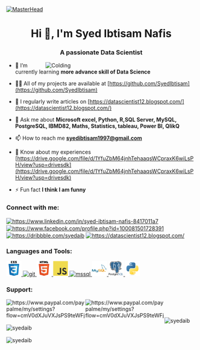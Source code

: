 [![MasterHead](https://media.giphy.com/media/26u4nJPf0JtQPdStq/giphy.gif)](https://www.linkedin.com/in/syed-ibtisam-nafis-8417011a7) 
<h1 align="center">Hi 👋, I'm Syed Ibtisam Nafis</h1>
<h3 align="center">A passionate Data Scientist</h3>
<img align="right" alt="Colding" width= "400" src="https://media.giphy.com/media/qgQUggAC3Pfv687qPC/giphy.gif"> 

- 🌱 I’m currently learning **more advance skill of Data Science**

- 👨‍💻 All of my projects are available at [https://github.com/SyedIbtisam](https://github.com/SyedIbtisam)

- 📝 I regularly write articles on [https://datascientist12.blogspot.com/](https://datascientist12.blogspot.com/)

- 💬 Ask me about **Microsoft excel, Python, R,SQL Server, MySQL, PostgreSQL, IBMD82, Maths, Statistics, tableau, Power BI, QlikQ**

- 📫 How to reach me **syedibtisam1997@gmail.com**

- 📄 Know about my experiences [https://drive.google.com/file/d/1YfuZbM64jnhTehaaqsWCpraxK6wiLsPH/view?usp=drivesdk](https://drive.google.com/file/d/1YfuZbM64jnhTehaaqsWCpraxK6wiLsPH/view?usp=drivesdk)

- ⚡ Fun fact **I think I am funny**

<h3 align="left">Connect with me:</h3>
<p align="left">
<a href="https://linkedin.com/in/https://www.linkedin.com/in/syed-ibtisam-nafis-8417011a7" target="blank"><img align="center" src="https://raw.githubusercontent.com/rahuldkjain/github-profile-readme-generator/master/src/images/icons/Social/linked-in-alt.svg" alt="https://www.linkedin.com/in/syed-ibtisam-nafis-8417011a7" height="30" width="40" /></a>
<a href="https://fb.com/https://www.facebook.com/profile.php?id=100081501728391" target="blank"><img align="center" src="https://raw.githubusercontent.com/rahuldkjain/github-profile-readme-generator/master/src/images/icons/Social/facebook.svg" alt="https://www.facebook.com/profile.php?id=100081501728391" height="30" width="40" /></a>
<a href="https://dribbble.com/https://dribbble.com/syedaib" target="blank"><img align="center" src="https://raw.githubusercontent.com/rahuldkjain/github-profile-readme-generator/master/src/images/icons/Social/dribbble.svg" alt="https://dribbble.com/syedaib" height="30" width="40" /></a>
<a href="/https://datascientist12.blogspot.com/" target="blank"><img align="center" src="https://raw.githubusercontent.com/rahuldkjain/github-profile-readme-generator/master/src/images/icons/Social/rss.svg" alt="https://datascientist12.blogspot.com/" height="30" width="40" /></a>
</p>

<h3 align="left">Languages and Tools:</h3>
<p align="left"> <a href="https://www.w3schools.com/css/" target="_blank" rel="noreferrer"> <img src="https://raw.githubusercontent.com/devicons/devicon/master/icons/css3/css3-original-wordmark.svg" alt="css3" width="40" height="40"/> </a> <a href="https://git-scm.com/" target="_blank" rel="noreferrer"> <img src="https://www.vectorlogo.zone/logos/git-scm/git-scm-icon.svg" alt="git" width="40" height="40"/> </a> <a href="https://www.w3.org/html/" target="_blank" rel="noreferrer"> <img src="https://raw.githubusercontent.com/devicons/devicon/master/icons/html5/html5-original-wordmark.svg" alt="html5" width="40" height="40"/> </a> <a href="https://developer.mozilla.org/en-US/docs/Web/JavaScript" target="_blank" rel="noreferrer"> <img src="https://raw.githubusercontent.com/devicons/devicon/master/icons/javascript/javascript-original.svg" alt="javascript" width="40" height="40"/> </a> <a href="https://www.microsoft.com/en-us/sql-server" target="_blank" rel="noreferrer"> <img src="https://www.svgrepo.com/show/303229/microsoft-sql-server-logo.svg" alt="mssql" width="40" height="40"/> </a> <a href="https://www.mysql.com/" target="_blank" rel="noreferrer"> <img src="https://raw.githubusercontent.com/devicons/devicon/master/icons/mysql/mysql-original-wordmark.svg" alt="mysql" width="40" height="40"/> </a> <a href="https://www.postgresql.org" target="_blank" rel="noreferrer"> <img src="https://raw.githubusercontent.com/devicons/devicon/master/icons/postgresql/postgresql-original-wordmark.svg" alt="postgresql" width="40" height="40"/> </a> <a href="https://www.python.org" target="_blank" rel="noreferrer"> <img src="https://raw.githubusercontent.com/devicons/devicon/master/icons/python/python-original.svg" alt="python" width="40" height="40"/> </a> </p>

<h3 align="left">Support:</h3>
<p><a href="https://www.paypal.com/paypalme/my/settings?flow=cmV0dXJuVXJsPS9teWFjY291bnQvdHJhbnNmZXIvaG9tZXBhZ2UvcmVxdWVzdCZjYW5jZWxVcmw9L215YWNjb3VudC90cmFuc2Zlci9ob21lcGFnZS9yZXF1ZXN0"> <img align="left" src="https://cdn.buymeacoffee.com/buttons/v2/default-yellow.png" height="50" width="210" alt="https://www.paypal.com/paypalme/my/settings?flow=cmV0dXJuVXJsPS9teWFjY291bnQvdHJhbnNmZXIvaG9tZXBhZ2UvcmVxdWVzdCZjYW5jZWxVcmw9L215YWNjb3VudC90cmFuc2Zlci9ob21lcGFnZS9yZXF1ZXN0" /></a><a href="https://www.paypal.com/paypalme/my/settings?flow=cmV0dXJuVXJsPS9teWFjY291bnQvdHJhbnNmZXIvaG9tZXBhZ2UvcmVxdWVzdCZjYW5jZWxVcmw9L215YWNjb3VudC90cmFuc2Zlci9ob21lcGFnZS9yZXF1ZXN0"> <img align="left" src="https://cdn.ko-fi.com/cdn/kofi3.png?v=3" height="50" width="210" alt="https://www.paypal.com/paypalme/my/settings?flow=cmV0dXJuVXJsPS9teWFjY291bnQvdHJhbnNmZXIvaG9tZXBhZ2UvcmVxdWVzdCZjYW5jZWxVcmw9L215YWNjb3VudC90cmFuc2Zlci9ob21lcGFnZS9yZXF1ZXN0" /></a></p><br><br>

<p><img align="left" src="https://github-readme-stats.vercel.app/api/top-langs?username=syedaib&show_icons=true&locale=en&layout=compact" alt="syedaib" /></p>

<p>&nbsp;<img align="center" src="https://github-readme-stats.vercel.app/api?username=syedaib&show_icons=true&locale=en" alt="syedaib" /></p>

<p><img align="center" src="https://github-readme-streak-stats.herokuapp.com/?user=syedaib&" alt="syedaib" /></p>

